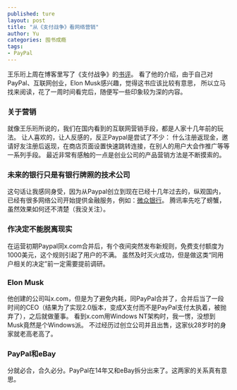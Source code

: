 ```yaml
---
published: ture
layout: post
title: "从《支付战争》看网络营销"
author: Yu
categories: 囤书成瘾
tags:
- PayPal
---
```


王乐珩上周在博客里写了《支付战争》的[书评](http://wangleheng.net/2016/01/the-paypal-wars/)。
看了他的介绍，由于自己对PayPal、互联网创业，Elon Musk感兴趣，觉得这书应该比较有意思，
所以立马找来阅读，花了一周时间看完后，随便写一些印象较为深的内容。

### 关于营销

就像王乐珩所说的，我们在国内看到的互联网营销手段，都是人家十几年前的玩法。
让人喜欢的，让人反感的，反正Paypal是尝试了不少：
什么注册返现金，邀请好友注册后返现，在商店页面设置快速跳转连接，在别人的用户大会作推广等等一系列手段。
最近非常有感触的一点是创业公司的产品营销方法是不断摸索的。

### 未来的银行只是有银行牌照的技术公司

这句话让我感同身受，因为从Paypal创立到现在已经十几年过去的，纵观国内，已经有很多网络公司开始提供金融服务，例如：[微众银行](http://www.webank.com/)。
腾讯率先吃了螃蟹，虽然效果如何还不清楚（我没关注）。

### 作决定不能脱离现实

在运营初期Paypal同x.com合并后，有个夜间突然发布新规则，免费支付额度为1000美元，这个规则引起了用户的不满。
虽然及时灭火成功，但是做这类<q>同用户相关的决定</q>前一定需要提前调研。

### Elon Musk

他创建的公司叫x.com，但是为了避免内耗，同PayPal合并了，合并后当了一段时间的CEO（结果为了实现2.0版本，变成X支付而不是PayPal支付太执着，被抛弃了），之后就做董事。
看到x.com用Windows NT架构时，我一愣，没想到Musk竟然是个Windows派。
不过经历过创立公司并且出售，这家伙28岁时的身家就老高老高了。

### PayPal和eBay

分就必合，合久必分。PayPal在14年又和eBay拆分出来了。这两家的关系真有意思。
